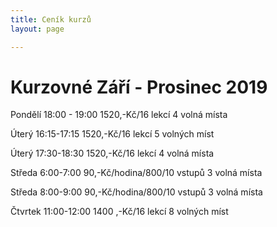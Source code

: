 ```yaml
---
title: Ceník kurzů
layout: page

---
```

# **Kurzovné Září - Prosinec 2019**

Pondělí 18:00 - 19:00                         1520,-Kč/16 lekcí    4 volná místa

Úterý 16:15-17:15                              1520,-Kč/16 lekcí    5 volných míst

Úterý 17:30-18:30                               1520,-Kč/16 lekcí   4 volná místa

Středa 6:00-7:00                                 90,-Kč/hodina/800/10 vstupů    3 volná místa

Středa 8:00-9:00                                 90,-Kč/hodina/800/10 vstupů    3 volná místa

Čtvrtek 11:00-12:00                           1400 ,-Kč/16 lekcí        8 volných míst
